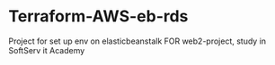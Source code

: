 # Terraform-AWS-eb-rds
Project for set up env on elasticbeanstalk FOR web2-project, study in SoftServ it Academy
